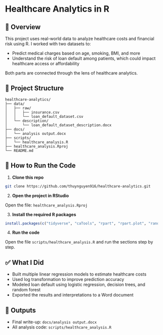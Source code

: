 # Healthcare Analytics in R

## 📌 Overview

This project uses real-world data to analyze healthcare costs and financial risk using R. I worked with two datasets to:

- Predict medical charges based on age, smoking, BMI, and more
- Understand the risk of loan default among patients, which could impact healthcare access or affordability

Both parts are connected through the lens of healthcare analytics.

## 📁 Project Structure

```
healthcare-analytics/
├── data/
│   ├── raw/
│   │   ├── insurance.csv
│   │   └── loan_default_dataset.csv
│   └── description/
│       └── loan_default_dataset_description.docx
├── docs/
│   └── analysis output.docx
├── scripts/
│   └── healthcare_analysis.R
├── healthcare_analysis.Rproj
└── README.md
```

## 🚀 How to Run the Code

1. **Clone this repo**

```bash
git clone https://github.com/thuynguyen916/healthcare-analytics.git
```

2. **Open the project in RStudio**

Open the file: `healthcare_analysis.Rproj`

3. **Install the required R packages**

```r
install.packages(c("tidyverse", "caTools", "rpart", "rpart.plot", "randomForest", "stargazer", "corrplot", "car"))
```

4. **Run the code**

Open the file `scripts/healthcare_analysis.R` and run the sections step by step.

## ✅ What I Did

- Built multiple linear regression models to estimate healthcare costs
- Used log transformation to improve prediction accuracy
- Modeled loan default using logistic regression, decision trees, and random forest
- Exported the results and interpretations to a Word document

## 📄 Outputs

- Final write-up: `docs/analysis output.docx`
- All analysis code: `scripts/healthcare_analysis.R`


  
